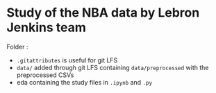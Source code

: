 # Study of the NBA data by Lebron Jenkins team


Folder : 

- `.gitattributes` is useful for git LFS
- `data/` added through git LFS containing `data/preprocessed` with the preprocessed CSVs
- eda containing the study files in `.ipynb` and `.py`
